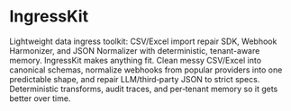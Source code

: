 # IngressKit
 Lightweight data ingress toolkit: CSV/Excel import repair SDK, Webhook Harmonizer, and JSON Normalizer with deterministic, tenant-aware memory.
IngressKit makes anything fit. Clean messy CSV/Excel into canonical schemas, normalize webhooks from popular providers into one predictable shape, and repair LLM/third‑party JSON to strict specs. Deterministic transforms, audit traces, and per‑tenant memory so it gets better over time.
